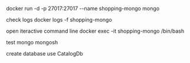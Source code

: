 docker run -d -p 27017:27017 --name shopping-mongo mongo

check logs
docker logs -f shopping-mongo

open iteractive command line
docker exec -it shopping-mongo /bin/bash

test mongo
mongosh

create database
use CatalogDb

